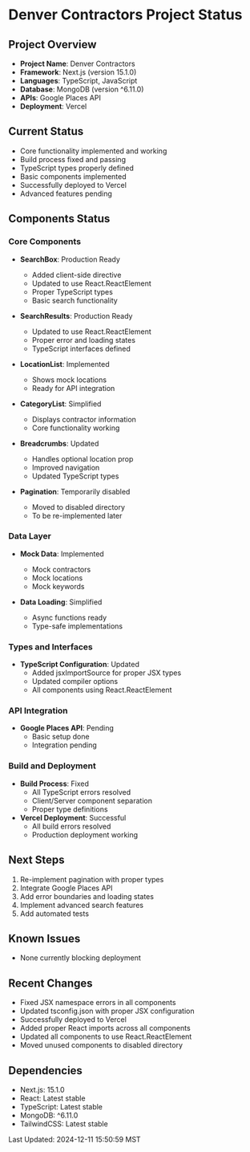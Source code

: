 # Denver Contractors Project Status

## Project Overview
- **Project Name**: Denver Contractors
- **Framework**: Next.js (version 15.1.0)
- **Languages**: TypeScript, JavaScript
- **Database**: MongoDB (version ^6.11.0)
- **APIs**: Google Places API
- **Deployment**: Vercel

## Current Status
- Core functionality implemented and working
- Build process fixed and passing
- TypeScript types properly defined
- Basic components implemented
- Successfully deployed to Vercel
- Advanced features pending

## Components Status

### Core Components
- **SearchBox**: Production Ready
  - Added client-side directive
  - Updated to use React.ReactElement
  - Proper TypeScript types
  - Basic search functionality
  
- **SearchResults**: Production Ready
  - Updated to use React.ReactElement
  - Proper error and loading states
  - TypeScript interfaces defined

- **LocationList**: Implemented
  - Shows mock locations
  - Ready for API integration
  
- **CategoryList**: Simplified
  - Displays contractor information
  - Core functionality working

- **Breadcrumbs**: Updated
  - Handles optional location prop
  - Improved navigation
  - Updated TypeScript types

- **Pagination**: Temporarily disabled
  - Moved to disabled directory
  - To be re-implemented later

### Data Layer
- **Mock Data**: Implemented
  - Mock contractors
  - Mock locations
  - Mock keywords
  
- **Data Loading**: Simplified
  - Async functions ready
  - Type-safe implementations

### Types and Interfaces
- **TypeScript Configuration**: Updated
  - Added jsxImportSource for proper JSX types
  - Updated compiler options
  - All components using React.ReactElement

### API Integration
- **Google Places API**: Pending
  - Basic setup done
  - Integration pending

### Build and Deployment
- **Build Process**: Fixed
  - All TypeScript errors resolved
  - Client/Server component separation
  - Proper type definitions
- **Vercel Deployment**: Successful
  - All build errors resolved
  - Production deployment working

## Next Steps
1. Re-implement pagination with proper types
2. Integrate Google Places API
3. Add error boundaries and loading states
4. Implement advanced search features
5. Add automated tests

## Known Issues
- None currently blocking deployment

## Recent Changes
- Fixed JSX namespace errors in all components
- Updated tsconfig.json with proper JSX configuration
- Successfully deployed to Vercel
- Added proper React imports across all components
- Updated all components to use React.ReactElement
- Moved unused components to disabled directory

## Dependencies
- Next.js: 15.1.0
- React: Latest stable
- TypeScript: Latest stable
- MongoDB: ^6.11.0
- TailwindCSS: Latest stable

Last Updated: 2024-12-11 15:50:59 MST